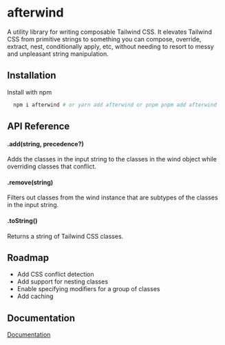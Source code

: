 # afterwind

A utility library for writing composable Tailwind CSS. It elevates Tailwind CSS from primitive strings to something you can compose, override, extract, nest, conditionally apply, etc, without needing to resort to messy and unpleasant string manipulation.

## Installation

Install with npm

```bash
  npm i afterwind # or yarn add afterwind or pnpm pnpm add afterwind
```

## API Reference

#### .add(string, precedence?)

Adds the classes in the input string to the classes in the wind object while overriding classes that conflict.

#### .remove(string)

Filters out classes from the wind instance that are subtypes of the classes in the input string.

#### .toString()

Returns a string of Tailwind CSS classes.

## Roadmap

- Add CSS conflict detection
- Add support for nesting classes
- Enable specifying modifiers for a group of classes
- Add caching

## Documentation

[Documentation](https://afterwind.js.org)
